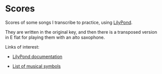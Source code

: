 # Scores

Scores of some songs I transcribe to practice, using [LilyPond](http://www.lilypond.org/).

They are written in the original key, and then there is a transposed version in E flat for playing them with an alto saxophone.

Links of interest:

* [LilyPond documentation](http://lilypond.org/manuals.html)

* [List of musical symbols](http://en.wikipedia.org/wiki/List_of_musical_symbols)
